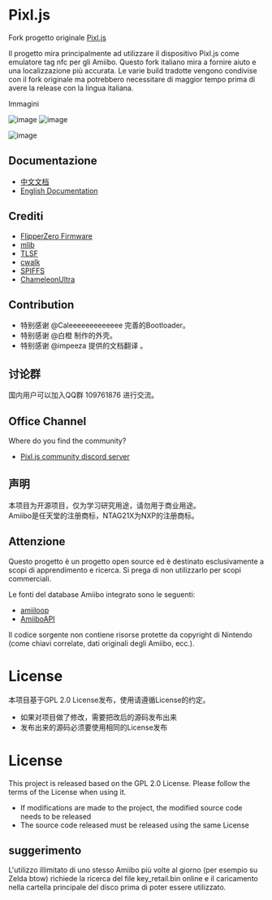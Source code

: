 # Pixl.js

Fork progetto originale [Pixl.js](http://www.espruino.com/Pixl.js)

Il progetto mira principalmente ad utilizzare il dispositivo Pixl.js come emulatore tag nfc per gli Amiibo.
Questo fork italiano mira a fornire aiuto e una localizzazione più accurata. Le varie build tradotte vengono condivise con il fork originale ma potrebbero necessitare di maggior tempo prima di avere la release con la lingua italiana.

Immagini

![image](https://github.com/solosky/pixl.js/blob/main/assets/pixljs-3.jpg)
![image](https://github.com/solosky/pixl.js/blob/main/assets/pixljs-4.jpg)

![image](https://github.com/solosky/pixl.js/blob/main/assets/pixljs-5.jpg)

## Documentazione

* [中文文档](docs/zh/README.md)
* [English Documentation](docs/en/README.md)

## Crediti

* [FlipperZero Firmware](https://github.com/flipperdevices/flipperzero-firmware)
* [mlib](https://github.com/P-p-H-d/mlib)
* [TLSF](https://github.com/mattconte/tlsf)
* [cwalk](https://github.com/likle/cwalk)
* [SPIFFS](https://github.com/pellepl/spiffs)
* [ChameleonUltra](https://github.com/RfidResearchGroup/ChameleonUltra)

## Contribution 

* 特别感谢 @Caleeeeeeeeeeeee 完善的Bootloader。
* 特别感谢 @白橙 制作的外壳。 
* 特别感谢 @impeeza 提供的文档翻译 。

## 讨论群

国内用户可以加入QQ群 109761876 进行交流。

## Office Channel

Where do you find the community?
* [Pixl.js community discord server](https://discord.gg/4mqeQwcAB2)

## 声明

本项目为开源项目，仅为学习研究用途，请勿用于商业用途。 <br />
Amiibo是任天堂的注册商标，NTAG21X为NXP的注册商标。

## Attenzione 
Questo progetto è un progetto open source ed è destinato esclusivamente a scopi di apprendimento e ricerca. Si prega di non utilizzarlo per scopi commerciali. <br />

Le fonti del database Amiibo integrato sono le seguenti:

* [amiiloop](https://download.amiloop.app/)
* [AmiiboAPI](https://www.amiiboapi.com/)

Il codice sorgente non contiene risorse protette da copyright di Nintendo (come chiavi correlate, dati originali degli Amiibo, ecc.).



# License

本项目基于GPL 2.0 License发布，使用请遵循License的约定。

* 如果对项目做了修改，需要把改后的源码发布出来
* 发布出来的源码必须要使用相同的License发布

# License

This project is released based on the GPL 2.0 License. Please follow the terms of the License when using it.

* If modifications are made to the project, the modified source code needs to be released
* The source code released must be released using the same License



## suggerimento 
L'utilizzo illimitato di uno stesso Amiibo più volte al giorno (per esempio su Zelda btow) richiede la ricerca del file key_retail.bin online e il caricamento nella cartella principale del disco prima di poter essere utilizzato.

